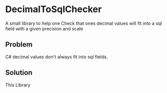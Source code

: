 # DecimalToSqlChecker
A small library to help one Check that ones decimal values will fit into a sql field with a given precision and scale

## Problem

C# decimal values don't always fit into sql fields.  

## Solution

This Library
